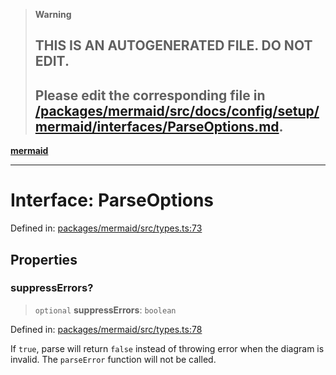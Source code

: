 > **Warning**
>
> ## THIS IS AN AUTOGENERATED FILE. DO NOT EDIT.
>
> ## Please edit the corresponding file in [/packages/mermaid/src/docs/config/setup/mermaid/interfaces/ParseOptions.md](../../../../../packages/mermaid/src/docs/config/setup/mermaid/interfaces/ParseOptions.md).

[**mermaid**](../../README.md)

---

# Interface: ParseOptions

Defined in: [packages/mermaid/src/types.ts:73](https://github.com/mermaid-js/mermaid/blob/master/packages/mermaid/src/types.ts#L73)

## Properties

### suppressErrors?

> `optional` **suppressErrors**: `boolean`

Defined in: [packages/mermaid/src/types.ts:78](https://github.com/mermaid-js/mermaid/blob/master/packages/mermaid/src/types.ts#L78)

If `true`, parse will return `false` instead of throwing error when the diagram is invalid.
The `parseError` function will not be called.
